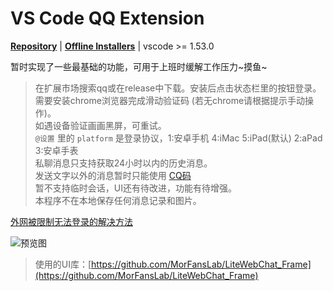 # VS Code QQ Extension

**[Repository](https://github.com/takayama-lily/vscode-qq)** | **[Offline Installers](https://github.com/takayama-lily/vscode-qq/releases)** | vscode >= 1.53.0

暂时实现了一些最基础的功能，可用于上班时缓解工作压力~摸鱼~

> 在扩展市场搜索qq或在release中下载。安装后点击状态栏里的按钮登录。  
> 需要安装chrome浏览器完成滑动验证码 (若无chrome请根据提示手动操作)。  
> 如遇设备验证画画黑屏，可重试。  
> `@设置` 里的 `platform` 是登录协议，1:安卓手机 4:iMac 5:iPad(默认) 2:aPad 3:安卓手表  
> 私聊消息只支持获取24小时以内的历史消息。  
> 发送文字以外的消息暂时只能使用 [CQ码](https://github.com/takayama-lily/oicq/wiki/90.%E5%A6%82%E4%BD%95%E5%8F%91%E9%80%81%E5%A4%9A%E5%AA%92%E4%BD%93%E5%86%85%E5%AE%B9(CQ%E7%A0%81))  
> 暂不支持临时会话，UI还有待改进，功能有待增强。  
> 本程序不在本地保存任何消息记录和图片。  

[外网被限制无法登录的解决方法](https://github.com/takayama-lily/vscode-qq/wiki/%E6%88%91%E7%9A%84%E6%9C%BA%E5%99%A8%E6%B2%A1%E6%9C%89%E5%A4%96%E7%BD%91%E6%80%8E%E4%B9%88%E5%8A%9E)

![预览图](https://user-images.githubusercontent.com/12014361/112642602-cfeb5380-8e86-11eb-88fd-930657040e39.png)

> 使用的UI库：[https://github.com/MorFansLab/LiteWebChat_Frame](https://github.com/MorFansLab/LiteWebChat_Frame)

